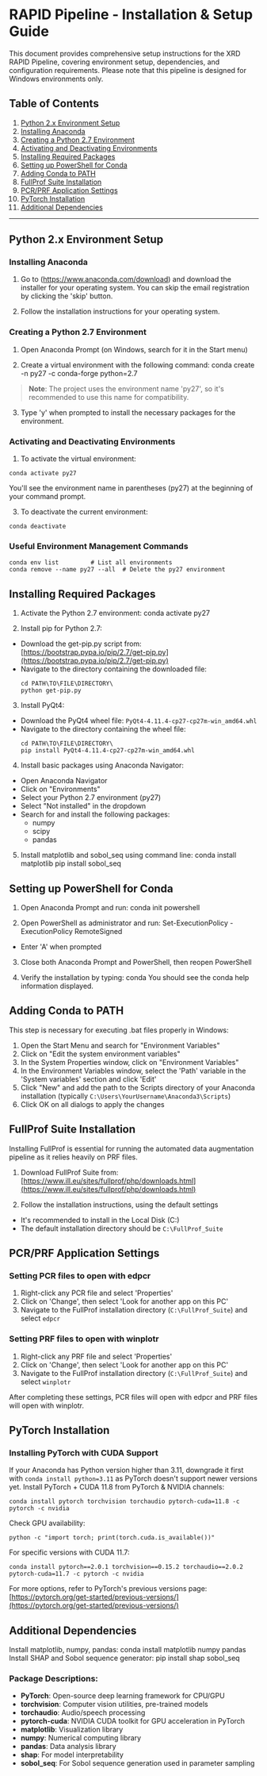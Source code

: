 # RAPID Pipeline - Installation & Setup Guide

This document provides comprehensive setup instructions for the XRD RAPID Pipeline, covering environment setup, dependencies, and configuration requirements. Please note that this pipeline is designed for Windows environments only.
## Table of Contents

1. [Python 2.x Environment Setup](#python-2x-environment-setup)
2. [Installing Anaconda](#installing-anaconda)
3. [Creating a Python 2.7 Environment](#creating-a-python-27-environment)
4. [Activating and Deactivating Environments](#activating-and-deactivating-environments)
5. [Installing Required Packages](#installing-required-packages)
6. [Setting up PowerShell for Conda](#setting-up-powershell-for-conda)
7. [Adding Conda to PATH](#adding-conda-to-path)
8. [FullProf Suite Installation](#fullprof-suite-installation)
9. [PCR/PRF Application Settings](#pcrprf-application-settings)
10. [PyTorch Installation](#pytorch-installation)
11. [Additional Dependencies](#additional-dependencies)

---

## Python 2.x Environment Setup

### Installing Anaconda

1. Go to (https://www.anaconda.com/download) and download the installer for your operating system. You can skip the email registration by clicking the 'skip' button.

2. Follow the installation instructions for your operating system.

### Creating a Python 2.7 Environment

1. Open Anaconda Prompt (on Windows, search for it in the Start menu)

2. Create a virtual environment with the following command:
conda create -n py27 -c conda-forge python=2.7
> **Note**: The project uses the environment name 'py27', so it's recommended to use this name for compatibility.

3. Type 'y' when prompted to install the necessary packages for the environment.

### Activating and Deactivating Environments

1. To activate the virtual environment:
```
conda activate py27
```
You'll see the environment name in parentheses (py27) at the beginning of your command prompt.

3. To deactivate the current environment:
```
conda deactivate
```

### Useful Environment Management Commands
```
conda env list         # List all environments
conda remove --name py27 --all  # Delete the py27 environment
```

## Installing Required Packages

1. Activate the Python 2.7 environment:
conda activate py27

2. Install pip for Python 2.7:
- Download the get-pip.py script from: [https://bootstrap.pypa.io/pip/2.7/get-pip.py](https://bootstrap.pypa.io/pip/2.7/get-pip.py)
- Navigate to the directory containing the downloaded file:
  ```
  cd PATH\TO\FILE\DIRECTORY\
  python get-pip.py
  ```

3. Install PyQt4:
- Download the PyQt4 wheel file: `PyQt4-4.11.4-cp27-cp27m-win_amd64.whl` 
- Navigate to the directory containing the wheel file:
  ```
  cd PATH\TO\FILE\DIRECTORY\
  pip install PyQt4-4.11.4-cp27-cp27m-win_amd64.whl
  ```

4. Install basic packages using Anaconda Navigator:
- Open Anaconda Navigator
- Click on "Environments"
- Select your Python 2.7 environment (py27)
- Select "Not installed" in the dropdown
- Search for and install the following packages:
  - numpy
  - scipy
  - pandas

5. Install matplotlib and sobol_seq using command line:
conda install matplotlib
pip install sobol_seq

## Setting up PowerShell for Conda

1. Open Anaconda Prompt and run:
conda init powershell

2. Open PowerShell as administrator and run:
Set-ExecutionPolicy -ExecutionPolicy RemoteSigned
- Enter 'A' when prompted

3. Close both Anaconda Prompt and PowerShell, then reopen PowerShell

4. Verify the installation by typing:
conda
You should see the conda help information displayed.

## Adding Conda to PATH

This step is necessary for executing .bat files properly in Windows:

1. Open the Start Menu and search for "Environment Variables"
2. Click on "Edit the system environment variables"
3. In the System Properties window, click on "Environment Variables"
4. In the Environment Variables window, select the 'Path' variable in the 'System variables' section and click 'Edit'
5. Click "New" and add the path to the Scripts directory of your Anaconda installation 
(typically `C:\Users\YourUsername\Anaconda3\Scripts`)
6. Click OK on all dialogs to apply the changes

## FullProf Suite Installation

Installing FullProf is essential for running the automated data augmentation pipeline as it relies heavily on PRF files.

1. Download FullProf Suite from: [https://www.ill.eu/sites/fullprof/php/downloads.html](https://www.ill.eu/sites/fullprof/php/downloads.html)

2. Follow the installation instructions, using the default settings
- It's recommended to install in the Local Disk (C:)
- The default installation directory should be `C:\FullProf_Suite`

## PCR/PRF Application Settings

### Setting PCR files to open with edpcr

1. Right-click any PCR file and select 'Properties'
2. Click on 'Change', then select 'Look for another app on this PC'
3. Navigate to the FullProf installation directory (`C:\FullProf_Suite`) and select `edpcr`

### Setting PRF files to open with winplotr

1. Right-click any PRF file and select 'Properties'
2. Click on 'Change', then select 'Look for another app on this PC'
3. Navigate to the FullProf installation directory (`C:\FullProf_Suite`) and select `winplotr`

After completing these settings, PCR files will open with edpcr and PRF files will open with winplotr.

## PyTorch Installation

### Installing PyTorch with CUDA Support
If your Anaconda has Python version higher than 3.11, downgrade it first with `conda install python=3.11` as PyTorch doesn't support newer versions yet.
Install PyTorch + CUDA 11.8 from PyTorch & NVIDIA channels:
  ```
  conda install pytorch torchvision torchaudio pytorch-cuda=11.8 -c pytorch -c nvidia
```

Check GPU availability:
  ```
  python -c "import torch; print(torch.cuda.is_available())"
```

For specific versions with CUDA 11.7:
  ```
  conda install pytorch==2.0.1 torchvision==0.15.2 torchaudio==2.0.2 pytorch-cuda=11.7 -c pytorch -c nvidia
```

For more options, refer to PyTorch's previous versions page: [https://pytorch.org/get-started/previous-versions/](https://pytorch.org/get-started/previous-versions/)

## Additional Dependencies
Install matplotlib, numpy, pandas:
conda install matplotlib numpy pandas
Install SHAP and Sobol sequence generator:
pip install shap sobol_seq

### Package Descriptions:
- **PyTorch**: Open-source deep learning framework for CPU/GPU
- **torchvision**: Computer vision utilities, pre-trained models
- **torchaudio**: Audio/speech processing
- **pytorch-cuda**: NVIDIA CUDA toolkit for GPU acceleration in PyTorch
- **matplotlib**: Visualization library
- **numpy**: Numerical computing library
- **pandas**: Data analysis library
- **shap**: For model interpretability 
- **sobol_seq**: For Sobol sequence generation used in parameter sampling
